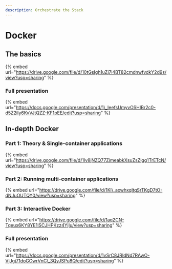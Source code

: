 ```yaml
---
description: Orchestrate the Stack
---
```


# Docker

## The basics

{% embed url="https://drive.google.com/file/d/10tGsIgh1uZj7l4BT82cmdnwfvdkY2d9s/view?usp=sharing" %}

### Full presentation

{% embed url="https://docs.google.com/presentation/d/1\_IeefsUmyvOSHIBr2c0-d5Z2iIy6KvVJtQZZ-KF1pEE/edit?usp=sharing" %}

## In-depth Docker

### Part 1: Theory & Single-container applications

{% embed url="https://drive.google.com/file/d/1Iv8jNZQ77ZjmeabkXsuZsZigg1TrETcN/view?usp=sharing" %}

### Part 2: Running multi-container applications

{% embed url="https://drive.google.com/file/d/1KI\_axwhxqltqSrTKgD7tO-dNJuOUTQY0/view?usp=sharing" %}

### Part 3: Interactive Docker

{% embed url="https://drive.google.com/file/d/1aq2CN-Tqeux6KY8YE1lSCJHPKzz4YjIu/view?usp=sharing" %}



### Full presentation

{% embed url="https://docs.google.com/presentation/d/1vSrC8JRIdNd7RAwO-VjJgj71doGCwrVnC\_3QyJSPu8Q/edit?usp=sharing" %}



